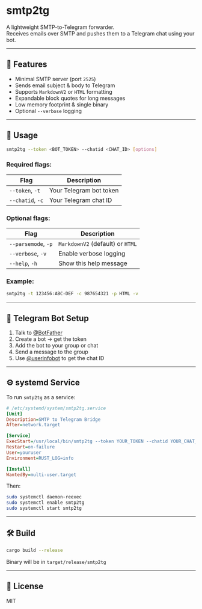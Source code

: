 # smtp2tg

A lightweight SMTP-to-Telegram forwarder.  
Receives emails over SMTP and pushes them to a Telegram chat using your bot.

---

## 🚀 Features

- Minimal SMTP server (port `2525`)
- Sends email subject & body to Telegram
- Supports `MarkdownV2` or `HTML` formatting
- Expandable block quotes for long messages
- Low memory footprint & single binary
- Optional `--verbose` logging

---

## 🔧 Usage

```bash
smtp2tg --token <BOT_TOKEN> --chatid <CHAT_ID> [options]
```

### Required flags:
| Flag            | Description                   |
|-----------------|-------------------------------|
| `--token`, `-t` | Your Telegram bot token       |
| `--chatid`, `-c`| Your Telegram chat ID         |

### Optional flags:
| Flag              | Description                     |
|-------------------|---------------------------------|
| `--parsemode`, `-p` | `MarkdownV2` (default) or `HTML` |
| `--verbose`, `-v`   | Enable verbose logging          |
| `--help`, `-h`      | Show this help message          |

### Example:
```bash
smtp2tg -t 123456:ABC-DEF -c 987654321 -p HTML -v
```

---

## 🤖 Telegram Bot Setup

1. Talk to [@BotFather](https://t.me/BotFather)
2. Create a bot → get the token
3. Add the bot to your group or chat
4. Send a message to the group
5. Use [@userinfobot](https://t.me/userinfobot) to get the chat ID

---

## ⚙️ systemd Service

To run `smtp2tg` as a service:

```ini
# /etc/systemd/system/smtp2tg.service
[Unit]
Description=SMTP to Telegram Bridge
After=network.target

[Service]
ExecStart=/usr/local/bin/smtp2tg --token YOUR_TOKEN --chatid YOUR_CHAT_ID --parsemode HTML
Restart=on-failure
User=youruser
Environment=RUST_LOG=info

[Install]
WantedBy=multi-user.target
```

Then:
```sh
sudo systemctl daemon-reexec
sudo systemctl enable smtp2tg
sudo systemctl start smtp2tg
```

---

## 🛠 Build

```bash
cargo build --release
```

Binary will be in `target/release/smtp2tg`

---

## 📝 License

MIT
